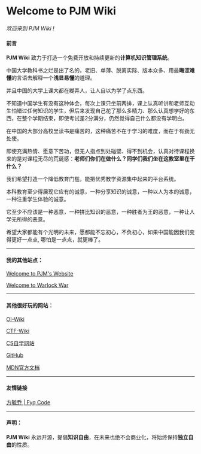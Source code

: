 # Welcome to PJM Wiki

*欢迎来到 PJM Wiki !* 

#### 前言

**PJM Wiki** 致力于打造一个免费开放和持续更新的**计算机知识管理系统**。

中国大学教科书之烂是出了名的，老旧、单薄、脱离实际、版本众多、用最**晦涩难懂**的言语去解释一个**浅显易懂**的道理。

并且中国的大学上课大都在糊弄人，让人自以为学了点东西。

不知道中国学生有没有这种体会，每次上课只坐前两排，课上认真听讲和老师互动生怕错过任何知识的学生，但后来发现自己花了那么多精力、那么认真想学好的东西，在整个学期结束，即使考试差2分满分，仍然觉得自己什么都没有学明白。

在中国的大部分高校里读书是痛苦的，这种痛苦不在于学习的难度，而在于有劲无处使。

即使充满热情、愿意下苦功，但无人指点到处碰壁、得不到机会，认真对待课程换来的是对课程无尽的荒诞感：**老师们你们在做什么？同学们我们坐在这教室里在干什么？**

我们希望打造一个降低教育门槛，能把优秀教学资源集中起来的平台系统。

本科教育至少得展现它应有的诚意，一种分享知识的诚意，一种以人为本的诚意，一种注重学生体验的诚意。

它至少不应该是一种恶意，一种拼比知识的恶意，一种胜者为王的恶意，一种让人学无所得的恶意。

希望大家都能有个光明的未来，愿都能不忘初心，不负初心，如果中国能因我们变得更好一点点, 哪怕是一点点，就更棒了。

---

#### 我的其他站点：

[Welcome to PJM's Website](https://pjmcode.top/)

[Welcome to Warlock War](https://pjmcode.top/warlockwar)

---

#### 其他很好玩的网站：

[OI-Wiki](https://oiwiki.org/)

[CTF-Wiki](https://ctf-wiki.org/)

[CS自学网站](https://csdiy.wiki/)

[GitHub](https://github.com/)

[MDN官方文档](https://developer.mozilla.org/zh-CN/)

---

#### 友情链接

[方毓乔 | Fyq Code](https://fyqcode.top/)

---

#### 声明：
**PJM Wiki** 永远开源，提倡**知识自由**，在未来也绝不会商业化，将始终保持**独立自由**的性质。
